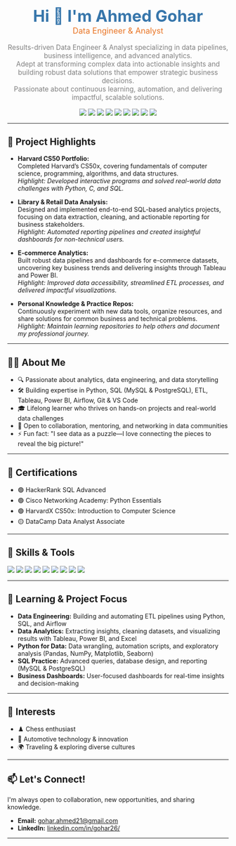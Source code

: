 <!-- Ahmed-Gohar1 | Data Engineer & Analyst Profile README -->

<div align="center">
  <h1 style="font-size:2.6em; font-weight:bold; color:#3776AB; margin-bottom:0;">
    Hi 👋 I'm Ahmed Gohar
  </h1>
  <p style="font-size:1.3em; color:#E97627; margin-top:0;">
    Data Engineer & Analyst
  </p>
  <p style="color:gray; font-size:1.1em; margin-top:0.5em;">
    Results-driven Data Engineer & Analyst specializing in data pipelines, business intelligence, and advanced analytics.<br>
    Adept at transforming complex data into actionable insights and building robust data solutions that empower strategic business decisions.<br>
    Passionate about continuous learning, automation, and delivering impactful, scalable solutions.
  </p>
</div>

<p align="center">
  <img src="https://img.shields.io/badge/Python-3776AB?style=for-the-badge&logo=python&logoColor=white" />
  <img src="https://img.shields.io/badge/PostgreSQL-336791?style=for-the-badge&logo=postgresql&logoColor=white" />
  <img src="https://img.shields.io/badge/MySQL-4479A1?style=for-the-badge&logo=mysql&logoColor=white" />
  <img src="https://img.shields.io/badge/Tableau-E97627?style=for-the-badge&logo=tableau&logoColor=white" />
  <img src="https://img.shields.io/badge/Power%20BI-F2C811?style=for-the-badge&logo=powerbi&logoColor=black" />
  <img src="https://img.shields.io/badge/Airflow-017CEE?style=for-the-badge&logo=apache-airflow&logoColor=white" />
  <img src="https://img.shields.io/badge/Excel-217346?style=for-the-badge&logo=microsoft-excel&logoColor=white" />
  <img src="https://img.shields.io/badge/Git-F05032?style=for-the-badge&logo=git&logoColor=white" />
  <img src="https://img.shields.io/badge/VS%20Code-007ACC?style=for-the-badge&logo=visual-studio-code&logoColor=white" />
</p>

---

## 📂 Project Highlights

- **Harvard CS50 Portfolio:**  
  Completed Harvard’s CS50x, covering fundamentals of computer science, programming, algorithms, and data structures.  
  *Highlight: Developed interactive programs and solved real-world data challenges with Python, C, and SQL.*

- **Library & Retail Data Analysis:**  
  Designed and implemented end-to-end SQL-based analytics projects, focusing on data extraction, cleaning, and actionable reporting for business stakeholders.  
  *Highlight: Automated reporting pipelines and created insightful dashboards for non-technical users.*

- **E-commerce Analytics:**  
  Built robust data pipelines and dashboards for e-commerce datasets, uncovering key business trends and delivering insights through Tableau and Power BI.  
  *Highlight: Improved data accessibility, streamlined ETL processes, and delivered impactful visualizations.*

- **Personal Knowledge & Practice Repos:**  
  Continuously experiment with new data tools, organize resources, and share solutions for common business and technical problems.  
  *Highlight: Maintain learning repositories to help others and document my professional journey.*

---

## 🙋‍♂️ About Me

- 🔍 Passionate about analytics, data engineering, and data storytelling  
- 🛠️ Building expertise in Python, SQL (MySQL & PostgreSQL), ETL, Tableau, Power BI, Airflow, Git & VS Code  
- 🎓 Lifelong learner who thrives on hands-on projects and real-world data challenges  
- 🤝 Open to collaboration, mentoring, and networking in data communities  
- ⚡ Fun fact: "I see data as a puzzle—I love connecting the pieces to reveal the big picture!"

---

## 🏅 Certifications

- 🟢 HackerRank SQL Advanced
- 🟢 Cisco Networking Academy: Python Essentials
- 🟢 HarvardX CS50x: Introduction to Computer Science
- 🟡 DataCamp Data Analyst Associate

---

## 🧰 Skills & Tools

<p align="left">
  <img src="https://img.shields.io/badge/Python-3776AB?style=flat-square&logo=python&logoColor=white" />
  <img src="https://img.shields.io/badge/PostgreSQL-336791?style=flat-square&logo=postgresql&logoColor=white" />
  <img src="https://img.shields.io/badge/MySQL-4479A1?style=flat-square&logo=mysql&logoColor=white" />
  <img src="https://img.shields.io/badge/Airflow-017CEE?style=flat-square&logo=apache-airflow&logoColor=white" />
  <img src="https://img.shields.io/badge/Tableau-E97627?style=flat-square&logo=tableau&logoColor=white" />
  <img src="https://img.shields.io/badge/Excel-217346?style=flat-square&logo=microsoft-excel&logoColor=white" />
  <img src="https://img.shields.io/badge/Power%20BI-F2C811?style=flat-square&logo=powerbi&logoColor=black" />
  <img src="https://img.shields.io/badge/Git-F05032?style=flat-square&logo=git&logoColor=white" />
  <img src="https://img.shields.io/badge/VS%20Code-007ACC?style=flat-square&logo=visual-studio-code&logoColor=white" />
</p>

---

## 🚀 Learning & Project Focus

- **Data Engineering:** Building and automating ETL pipelines using Python, SQL, and Airflow  
- **Data Analytics:** Extracting insights, cleaning datasets, and visualizing results with Tableau, Power BI, and Excel  
- **Python for Data:** Data wrangling, automation scripts, and exploratory analysis (Pandas, NumPy, Matplotlib, Seaborn)  
- **SQL Practice:** Advanced queries, database design, and reporting (MySQL & PostgreSQL)  
- **Business Dashboards:** User-focused dashboards for real-time insights and decision-making  

---

## 🏸 Interests

- ♟️ Chess enthusiast  
- 🚗 Automotive technology & innovation  
- 🌍 Traveling & exploring diverse cultures  

---

## 📫 Let's Connect!

I'm always open to collaboration, new opportunities, and sharing knowledge.

- **Email:** gohar.ahmed21@gmail.com  
- **LinkedIn:** [linkedin.com/in/gohar26/](https://www.linkedin.com/in/gohar26/)

---

<!-- Profile design inspired by @abhisheknaiidu/awesome-github-profile-readme & Shields.io -->
